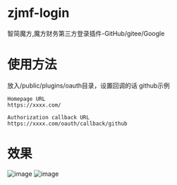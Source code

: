 # zjmf-login
智简魔方,魔方财务第三方登录插件-GitHub/gitee/Google
# 使用方法
放入/public/plugins/oauth目录，设置回调的话
github示例
~~~
Homepage URL
https://xxxx.com/

Authorization callback URL
https://xxxx.com/oauth/callback/github
~~~
# 效果
![image](https://github.com/user-attachments/assets/eac03718-2bdb-4964-88c6-b0bedb986c09)
![image](https://github.com/user-attachments/assets/2ee42f01-2d81-4f0a-980c-8ad3f5d6cf68)
